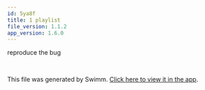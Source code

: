 ```yaml
---
id: 5ya8f
title: 1 playlist
file_version: 1.1.2
app_version: 1.6.0
---
```


<!-- Intro - Do not remove this comment -->
reproduce the bug

<br/>

This file was generated by Swimm. [Click here to view it in the app](https://swimm-web-app.web.app/repos/Z2l0aHViJTNBJTNBTm9hUmVwbyUzQSUzQU5vYW96ZXI=/playlists/5ya8f).
